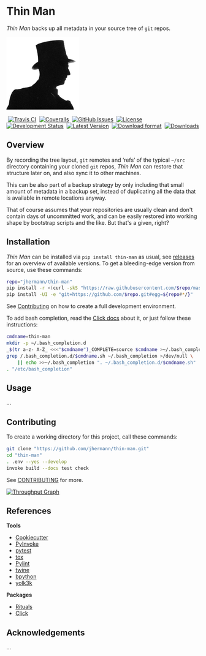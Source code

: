 # Thin Man

*Thin Man* backs up all metadata in your source tree of `git` repos.

![logo](https://raw.githubusercontent.com/jhermann/thin-man/master/docs/_static/img/logo.png)

 [![Travis CI](https://api.travis-ci.org/jhermann/thin-man.svg)](https://travis-ci.org/jhermann/thin-man)
 [![Coveralls](https://img.shields.io/coveralls/jhermann/thin-man.svg)](https://coveralls.io/r/jhermann/thin-man)
 [![GitHub Issues](https://img.shields.io/github/issues/jhermann/thin-man.svg)](https://github.com/jhermann/thin-man/issues)
 [![License](https://img.shields.io/pypi/l/thin-man.svg)](https://github.com/jhermann/thin-man/blob/master/LICENSE)
 [![Development Status](https://pypip.in/status/thin-man/badge.svg)](https://pypi.python.org/pypi/thin-man/)
 [![Latest Version](https://img.shields.io/pypi/v/thin-man.svg)](https://pypi.python.org/pypi/thin-man/)
 [![Download format](https://pypip.in/format/thin-man/badge.svg)](https://pypi.python.org/pypi/thin-man/)
 [![Downloads](https://img.shields.io/pypi/dw/thin-man.svg)](https://pypi.python.org/pypi/thin-man/)


## Overview

By recording the tree layout, `git` remotes and ‘refs’ of the typical
`~/src` directory containing your cloned `git` repos,
*Thin Man* can restore that structure later on,
and also sync it to other machines.

This can be also part of a backup strategy by only including that small
amount of metadata in a backup set, instead of duplicating all the data
that is available in remote locations anyway.

That of course assumes that your repositories are usually clean and don't
contain days of uncommitted work, and can be easily restored into
working shape by bootstrap scripts and the like.
But that's a given, right?


## Installation

*Thin Man* can be installed via ``pip install thin-man`` as usual,
see [releases](https://github.com/jhermann/thin-man/releases) for an overview of available versions.
To get a bleeding-edge version from source, use these commands:

```sh
repo="jhermann/thin-man"
pip install -r <(curl -skS "https://raw.githubusercontent.com/$repo/master/requirements.txt")
pip install -UI -e "git+https://github.com/$repo.git#egg=${repo#*/}"
```

See [Contributing](#contributing) on how to create a full development environment.

To add bash completion, read the [Click docs](http://click.pocoo.org/4/bashcomplete/#activation) about it,
or just follow these instructions:

```sh
cmdname=thin-man
mkdir -p ~/.bash_completion.d
_$(tr a-z- A-Z_ <<<"$cmdname")_COMPLETE=source $cmdname >~/.bash_completion.d/$cmdname.sh
grep /.bash_completion.d/$cmdname.sh ~/.bash_completion >/dev/null \
    || echo >>~/.bash_completion ". ~/.bash_completion.d/$cmdname.sh"
. "/etc/bash_completion"
```


## Usage

…


## Contributing

To create a working directory for this project, call these commands:

```sh
git clone "https://github.com/jhermann/thin-man.git"
cd "thin-man"
. .env --yes --develop
invoke build --docs test check
```

See [CONTRIBUTING](https://github.com/jhermann/thin-man/blob/master/CONTRIBUTING.md) for more.

[![Throughput Graph](https://graphs.waffle.io/jhermann/thin-man/throughput.svg)](https://waffle.io/jhermann/thin-man/metrics)


## References

**Tools**

* [Cookiecutter](http://cookiecutter.readthedocs.org/en/latest/)
* [PyInvoke](http://www.pyinvoke.org/)
* [pytest](http://pytest.org/latest/contents.html)
* [tox](https://tox.readthedocs.org/en/latest/)
* [Pylint](http://docs.pylint.org/)
* [twine](https://github.com/pypa/twine#twine)
* [bpython](http://docs.bpython-interpreter.org/)
* [yolk3k](https://github.com/myint/yolk#yolk)

**Packages**

* [Rituals](https://jhermann.github.io/rituals)
* [Click](http://click.pocoo.org/)


## Acknowledgements

…
